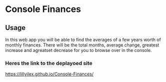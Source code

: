# Console Finances

## Usage
In this web app you will be able to find the averages of a few years worth of monthly finances. There will be the total months, average change, greatest increase and agreatset decrease for you to browse over in the console. 

### Heres the link to the deplayoed site
https://lillyilex.github.io/Console-Finances/
